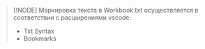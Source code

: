 > [!NODE]
> Маркировка текста в Workbook.txt осуществляется в соответствии с расширениями vscode: 
> - Txt Syntax
> - Bookmarks